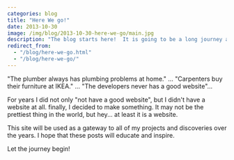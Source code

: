 ```yaml
---
categories: blog
title: "Here We go!"
date: 2013-10-30
image: /img/blog/2013-10-30-here-we-go/main.jpg
description: "The blog starts here!  It is going to be a long journey ahead...."
redirect_from:
  - "/blog/here-we-go.html"
  - "/blog/here-we-go/"
---
```


"The plumber always has plumbing problems at home." ... "Carpenters buy their furniture at IKEA." ... "The developers never has a good website"...

For years I did not only "not have a good website", but I didn't have a website at all.  finally, I decided to make something.  It may not be the prettiest thing in the world, but hey... at least it is a website.

This site will be used as a gateway to all of my projects and discoveries over the years.  I hope that these posts will educate and inspire.

Let the journey begin!
